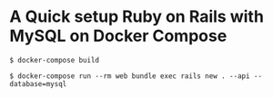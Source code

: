 # A Quick setup Ruby on Rails with MySQL on Docker Compose

```
$ docker-compose build
```

```
$ docker-compose run --rm web bundle exec rails new . --api --database=mysql
```
